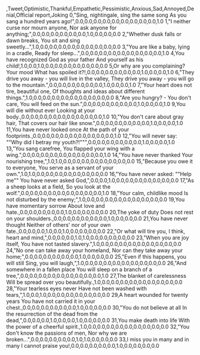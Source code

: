 ,Tweet,Optimistic,Thankful,Empathetic,Pessimistic,Anxious,Sad,Annoyed,Denial,Official report,Joking
0,"Sing, nightingale, sing the same song As you sang a hundred years ago!",0.0,0.0,0.0,0.0,0.0,0.0,0.0,0.0,0.0,1.0
1,"I neither curse nor mourn anyone, Nor ask anyone for anything;",0.0,0.0,0.0,0.0,0.0,0.0,1.0,0.0,0.0,0.0
2,"Whether dusk falls or dawn breaks, You sit and sing sweetly...",1.0,0.0,0.0,0.0,0.0,0.0,0.0,0.0,0.0,0.0
3,"You are like a baby, lying in a cradle, Ready for sleep...",0.0,0.0,0.0,0.0,0.0,0.0,0.0,0.0,0.0,1.0
4,You have recognized God as your father And yourself as his child!,1.0,0.0,1.0,0.0,0.0,0.0,0.0,0.0,0.0,0.0
5,Or why are you complaining? Your mood What has spoiled it?!,0.0,0.0,0.0,0.0,0.0,0.0,1.0,0.0,0.0,1.0
6,"They drive you away - you will live in the valley, They drive you away - you will go to the mountain.",0.0,0.0,0.0,0.0,0.0,0.0,1.0,0.0,0.0,1.0
7,"Your heart does not tire, beautiful one, Of thoughts and ideas about different things.",1.0,0.0,0.0,0.0,0.0,0.0,0.0,0.0,0.0,0.0
8,"Are you hungry? - You don't care, You will feed on the sun.",0.0,0.0,0.0,0.0,0.0,0.0,1.0,0.0,0.0,1.0
9,You will die without ever Looking at your body.,0.0,0.0,0.0,0.0,0.0,0.0,0.0,0.0,0.0,1.0
10,"You don't care about gray hair, That covers our hair like snow.",0.0,0.0,0.0,0.0,0.0,0.0,1.0,0.0,0.0,1.0
11,You have never looked once At the path of your footprints.,0.0,0.0,0.0,0.0,0.0,0.0,0.0,0.0,0.0,1.0
12,"You will never say: ""Why did I betray my youth?!""",0.0,0.0,0.0,0.0,0.0,0.0,1.0,0.0,0.0,1.0
13,"You sang carefree, You flapped your wing with a wing.",0.0,0.0,0.0,0.0,0.0,0.0,0.0,0.0,0.0,1.0
14,"You have never thanked Your nourishing tree,",1.0,1.0,0.0,0.0,0.0,0.0,0.0,0.0,0.0,0.0
15,"Because you owe it to everyone, You serve as a servant of your own.",1.0,1.0,0.0,0.0,0.0,0.0,0.0,0.0,0.0,0.0
16,"You have never asked: ""Help me"" You have never asked God,",0.0,0.0,1.0,0.0,0.0,0.0,0.0,0.0,0.0,0.0
17,"As a sheep looks at a field, So you look at the wolf.",0.0,0.0,0.0,0.0,0.0,0.0,0.0,0.0,0.0,1.0
18,"Your calm, childlike mood Is not disturbed by the enemy;",1.0,0.0,0.0,0.0,0.0,0.0,0.0,0.0,0.0,0.0
19,You have momentary sorrow About love and hate.,0.0,0.0,0.0,0.0,0.0,1.0,0.0,0.0,0.0,0.0
20,The yoke of duty Does not rest on your shoulders.,0.0,0.0,0.0,0.0,0.0,0.0,1.0,0.0,0.0,0.0
21,You have never thought Neither of others' nor of your own fate.,0.0,0.0,0.0,1.0,0.0,1.0,0.0,0.0,0.0,0.0
22,"Or what will tire you, I think, heart and mind,",0.0,0.0,0.0,1.0,1.0,0.0,0.0,0.0,0.0,0.0
23,"When you are joy itself, You have not tasted slavery.",1.0,0.0,0.0,0.0,0.0,0.0,0.0,0.0,0.0,0.0
24,"No one can take away your homeland, Nor can they take away your home;",0.0,0.0,0.0,0.0,0.0,0.0,1.0,0.0,0.0,0.0
25,"Even if this happens, you will still Sing, you will laugh,",1.0,0.0,0.0,0.0,0.0,0.0,0.0,0.0,0.0,0.0
26,"And somewhere in a fallen place You will sleep on a branch of a tree,",0.0,0.0,0.0,0.0,0.0,0.0,0.0,0.0,0.0,1.0
27,The blanket of carelessness Will be spread over you beautifully.,1.0,0.0,0.0,0.0,0.0,0.0,0.0,0.0,0.0,0.0
28,"Your tearless eyes never Have not been washed with tears,",1.0,0.0,1.0,0.0,0.0,0.0,0.0,0.0,0.0,0.0
29,A heart wounded for twenty years You have not carried it in your chest.,0.0,0.0,0.0,0.0,0.0,0.0,1.0,0.0,0.0,0.0
30,"You do not believe at all In the resurrection of the dead from the dead,",0.0,0.0,0.0,1.0,0.0,0.0,1.0,0.0,0.0,0.0
31,You make death into life With the power of a cheerful spirit.,1.0,0.0,0.0,0.0,0.0,0.0,0.0,0.0,0.0,0.0
32,"You don't know the passions of men, Nor why we are broken...",0.0,0.0,0.0,0.0,0.0,1.0,1.0,0.0,0.0,0.0
33,I miss you in many and in many I cannot praise you!,0.0,0.0,0.0,0.0,0.0,1.0,0.0,0.0,0.0,0.0
